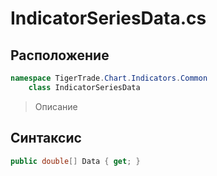 
# IndicatorSeriesData.cs
## Расположение
```csharp
namespace TigerTrade.Chart.Indicators.Common  
    class IndicatorSeriesData
```

> Описание

## Синтаксис
```csharp
public double[] Data { get; }
```

